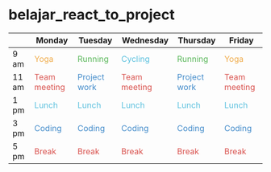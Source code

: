 # belajar_react_to_project

|        | Monday         | Tuesday        | Wednesday      | Thursday       | Friday         |
| ------ | --------------| -------------- | -------------- | -------------- | -------------- |
| 9 am   | <span style="color:#f0ad4e">Yoga</span> | <span style="color:#5cb85c">Running</span> | <span style="color:#5bc0de">Cycling</span> | <span style="color:#5cb85c">Running</span> | <span style="color:#f0ad4e">Yoga</span> |
| 11 am  | <span style="color:#d9534f">Team meeting</span> | <span style="color:#428bca">Project work</span> | <span style="color:#d9534f">Team meeting</span> | <span style="color:#428bca">Project work</span> | <span style="color:#d9534f">Team meeting</span> |
| 1 pm   | <span style="color:#5bc0de">Lunch</span> | <span style="color:#5bc0de">Lunch</span> | <span style="color:#5bc0de">Lunch</span> | <span style="color:#5bc0de">Lunch</span> | <span style="color:#5bc0de">Lunch</span> |
| 3 pm   | <span style="color:#428bca">Coding</span> | <span style="color:#428bca">Coding</span> | <span style="color:#428bca">Coding</span> | <span style="color:#428bca">Coding</span> | <span style="color:#428bca">Coding</span> |
| 5 pm   | <span style="color:#d9534f">Break</span> | <span style="color:#d9534f">Break</span> | <span style="color:#d9534f">Break</span> | <span style="color:#d9534f">Break</span> | <span style="color:#d9534f">Break</span> |
